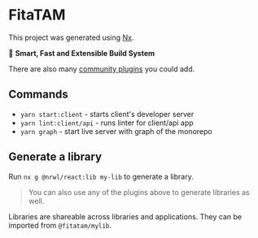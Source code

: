 # FitaTAM

This project was generated using [Nx](https://nx.dev).

🔎 **Smart, Fast and Extensible Build System**

There are also many [community plugins](https://nx.dev/community) you could add.

## Commands

-   `yarn start:client` - starts client's developer server
-   `yarn lint:client/api` - runs linter for client/api app
-   `yarn graph` - start live server with graph of the monorepo

## Generate a library

Run `nx g @nrwl/react:lib my-lib` to generate a library.

> You can also use any of the plugins above to generate libraries as well.

Libraries are shareable across libraries and applications. They can be imported from `@fitatam/mylib`.
